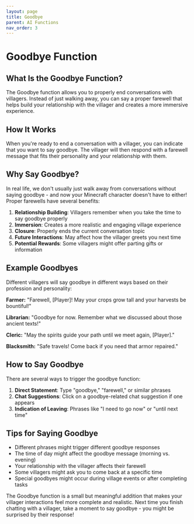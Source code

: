 ```yaml
---
layout: page
title: Goodbye
parent: AI Functions
nav_order: 3
---
```


# Goodbye Function

## What Is the Goodbye Function?

The Goodbye function allows you to properly end conversations with villagers. Instead of just walking away, you can say a proper farewell that helps build your relationship with the villager and creates a more immersive experience.

## How It Works

When you're ready to end a conversation with a villager, you can indicate that you want to say goodbye. The villager will then respond with a farewell message that fits their personality and your relationship with them.

## Why Say Goodbye?

In real life, we don't usually just walk away from conversations without saying goodbye - and now your Minecraft character doesn't have to either! Proper farewells have several benefits:

1. **Relationship Building**: Villagers remember when you take the time to say goodbye properly
2. **Immersion**: Creates a more realistic and engaging village experience
3. **Closure**: Properly ends the current conversation topic
4. **Future Interactions**: May affect how the villager greets you next time
5. **Potential Rewards**: Some villagers might offer parting gifts or information

## Example Goodbyes

Different villagers will say goodbye in different ways based on their profession and personality:

**Farmer:**
"Farewell, [Player]! May your crops grow tall and your harvests be bountiful!"

**Librarian:**
"Goodbye for now. Remember what we discussed about those ancient texts!"

**Cleric:**
"May the spirits guide your path until we meet again, [Player]."

**Blacksmith:**
"Safe travels! Come back if you need that armor repaired."

## How to Say Goodbye

There are several ways to trigger the goodbye function:

1. **Direct Statement**: Type "goodbye," "farewell," or similar phrases
2. **Chat Suggestions**: Click on a goodbye-related chat suggestion if one appears
3. **Indication of Leaving**: Phrases like "I need to go now" or "until next time"

## Tips for Saying Goodbye

- Different phrases might trigger different goodbye responses
- The time of day might affect the goodbye message (morning vs. evening)
- Your relationship with the villager affects their farewell
- Some villagers might ask you to come back at a specific time
- Special goodbyes might occur during village events or after completing tasks

The Goodbye function is a small but meaningful addition that makes your villager interactions feel more complete and realistic. Next time you finish chatting with a villager, take a moment to say goodbye - you might be surprised by their response!
